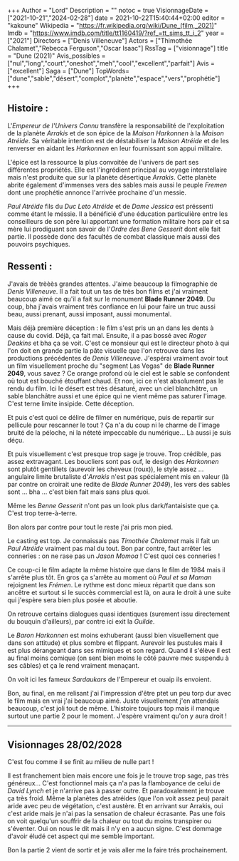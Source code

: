 +++
Author = "Lord"
Description = ""
notoc = true
VisionnageDate = ["2021-10-21","2024-02-28"]
date = 2021-10-22T15:40:44+02:00
editor = "kakoune"
Wikipedia = "https://fr.wikipedia.org/wiki/Dune_(film,_2021)"
Imdb = "https://www.imdb.com/title/tt1160419/?ref_=tt_sims_tt_i_2"
year = ["2021"]
Directors = ["Denis Villeneuve"]
Actors = ["Thimothée Chalamet","Rebecca Ferguson","Oscar Isaac"]
RssTag = ["visionnage"]
title = "Dune (2021)"
Avis_possibles = ["nul","long","court","oneshot","meh","cool","excellent","parfait"]
Avis = ["excellent"] 
Saga = ["Dune"]
TopWords=["dune","sable","désert","complot","planète","espace","vers","prophétie"]
+++
## Histoire :
L'*Empereur de l'Univers Connu* transfère la responsabilité de l'exploitation de la planète *Arrakis* et de son épice de la *Maison Harkonnen* à la *Maison Atréide*.
Sa véritable intention est de déstabiliser la *Maison Atréide* et de les renverser en aidant les *Harkonnen* en leur fournissant son appui militaire.

L'épice est la ressource la plus convoitée de l'univers de part ses différentes propriétés.
Elle est l'ingrédient principal au voyage interstellaire mais n'est produite que sur la planète désertique *Arrakis*.
Cette planète abrite également d'immenses vers des sables mais aussi le peuple *Fremen* dont une prophétie annonce l'arrivée prochaine d'un messie.

*Paul Atréide* fils du *Duc Leto Atréide* et de *Dame Jessica* est préssenti comme étant le méssie.
Il a bénéficié d'une éducation particulière entre les conseilleurs de son père lui apportant une formation militaire hors pair et sa mère lui prodiguant son savoir de l'*Ordre des Bene Gesserit* dont elle fait partie.
Il possède donc des facultés de combat classique mais aussi des pouvoirs psychiques.

## Ressenti :
J'avais de trèèès grandes attentes.
J'aime beaucoup la filmographie de *Denis Villeneuve*.
Il a fait tout un tas de très bon films et j'ai vraiment beaucoup aimé ce qu'il a fait sur le monument **Blade Runner 2049**.
Du coup, bha j'avais vraiment très confiance en lui pour faire un truc aussi beau, aussi prenant, aussi imposant, aussi monumental.

Mais déjà première déception : le film s'est pris un an dans les dents à cause du covid.
Déjà, ça fait mal.
Ensuite, il a pas bossé avec *Roger Deakins* et bha ça se voit.
C'est ce monsieur qui est le directeur photo à qui l'on doit en grande partie la pâte visuelle que l'on retrouve dans les productions précédentes de *Denis Villeneuve*.
J'espérai vraiment avoir tout un film visuellement proche du "segment Las Vegas" de **Blade Runner 2049**, vous savez ?
Ce orange profond où le ciel est le sable se confondent où tout est bouché étouffant chaud.
Et non, ici ce n'est absolument pas le rendu du film.
Ici le désert est très désaturé, avec un ciel blanchâtre, un sable blanchâtre aussi et une épice qui ne vient même pas saturer l'image.
C'est terne limite insipide.
Cette déception.

Et puis c'est quoi ce délire de filmer en numérique, puis de repartir sur pellicule pour rescanner le tout ?
Ça n'a du coup ni le charme de l'image bruité de la péloche, ni la néteté impeccable du numérique…
Là aussi je suis déçu.

Et puis visuellement c'est presque trop sage je trouve.
Trop crédible, pas assez extravagant.
Les boucliers sont pas ouf, le design des *Harkonnen* sont plutôt gentillets (aurevoir les cheveux (roux)), le style assez … angulaire limite brutaliste d'*Arrakis* n'est pas spécialement mis en valeur (là par contre on croirait une redite de *Blade Runner 2049*), les vers des sables sont … bha … c'est bien fait mais sans plus quoi.

Même les *Benne Gesserit* n'ont pas un look plus dark/fantaisiste que ça.
C'est trop terre-à-terre.

Bon alors par contre pour tout le reste j'ai pris mon pied.

Le casting est top.
Je connaissais pas *Timothée Chalamet* mais il fait un *Paul Atréide* vraiment pas mal du tout.
Bon par contre, faut arrêter les conneries : on ne rase pas un *Jason Momoa* !
C'est quoi ces conneries !

Ce coup-ci le film adapte la même histoire que dans le film de 1984 mais il s'arrête plus tôt.
En gros ça s'arrête au moment où *Paul et sa Maman* rejoignent les *Frémen*.
Le rythme est donc mieux répartit que dans son ancêtre et surtout si le succès commercial est là, on aura le droit à une suite qui j'espère sera bien plus posée et aboutie.

On retrouve certains dialogues quasi identiques (surement issu directement du bouquin d'ailleurs), par contre ici exit la *Guilde*.

Le *Baron Harkonnen* est moins exhuberant (aussi bien visuellement que dans son attitude) et plus sombre et flippant.
Aurevoir les pustules mais il est plus dérangeant dans ses mimiques et son regard.
Quand il s'élève il est au final moins comique (on sent bien moins le côté pauvre mec suspendu à ses câbles) et ça le rend vraiment menaçant.

On voit ici les fameux *Sardaukars* de l'Empereur et ouaip ils envoient.

Bon, au final, en me relisant j'ai l'impression d'être ptet un peu torp dur avec le film mais en vrai j'ai beaucoup aimé.
Juste visuellement j'en attendais beaucoup, c'est joli tout de même.
L'histoire toujours top mais il manque surtout une partie 2 pour le moment.
J'espère vraiment qu'on y aura droit !

-----------
## Visionnages 28/02/2028

C'est fou comme il se finit au milieu de nulle part !

Il est franchement bien mais encore une fois je le trouve trop sage, pas très généreux…
C'est fonctionnel mais ça n'a pas la flamboyance de celui de *David Lynch* et je n'arrive pas à passer outre.
Et paradoxalement je trouve ça très froid.
Même la planètes des atréides (que l'on voit assez peu) parait aride avec peu de végétation, c'est austère.
Et en arrivant sur Arrakis, oui c'est aride mais je n'ai pas la sensation de chaleur écrasante.
Pas une fois on voit quelqu'un souffrir de la chaleur ou tout du moins transpirer ou s'éventer.
Oui on nous le dit mais il n'y en a aucun signe.
C'est dommage d'avoir éludé cet aspect qui me semble important.

Bon la partie 2 vient de sortir et je vais aller me la faire trés prochainement.
